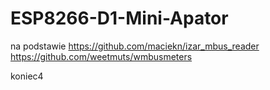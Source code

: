 # ESP8266-D1-Mini-Apator

na podstawie
https://github.com/maciekn/izar_mbus_reader
https://github.com/weetmuts/wmbusmeters


koniec4